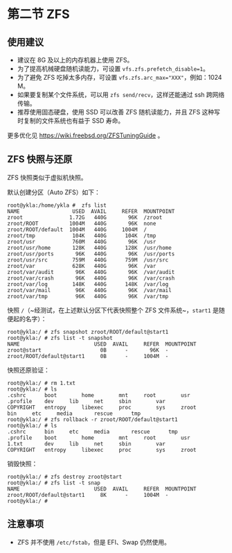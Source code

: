 # 第二节 ZFS

## 使用建议

- 建议在 8G 及以上的内存机器上使用 ZFS。
- 为了提高机械硬盘随机读能力，可设置 `vfs.zfs.prefetch_disable=1`。
- 为了避免 ZFS 吃掉太多内存，可设置 `vfs.zfs.arc_max="XXX"`，例如：1024 M。
- 如果要复制某个文件系统，可以用 `zfs send/recv`，这样还能通过 ssh 跨网络传输。
- 推荐使用固态硬盘，使用 SSD 可以改善 ZFS 随机读能力，并且 ZFS 这种写时复制的文件系统也有益于 SSD 寿命。

更多优化见 <https://wiki.freebsd.org/ZFSTuningGuide> 。

## ZFS 快照与还原

ZFS 快照类似于虚拟机快照。

默认创建分区（Auto ZFS）如下：

```
root@ykla:/home/ykla #  zfs list
NAME                 USED  AVAIL     REFER  MOUNTPOINT
zroot               1.72G   440G       96K  /zroot
zroot/ROOT          1004M   440G       96K  none
zroot/ROOT/default  1004M   440G     1004M  /
zroot/tmp            104K   440G      104K  /tmp
zroot/usr            760M   440G       96K  /usr
zroot/usr/home       128K   440G      128K  /usr/home
zroot/usr/ports       96K   440G       96K  /usr/ports
zroot/usr/src        759M   440G      759M  /usr/src
zroot/var            628K   440G       96K  /var
zroot/var/audit       96K   440G       96K  /var/audit
zroot/var/crash       96K   440G       96K  /var/crash
zroot/var/log        148K   440G      148K  /var/log
zroot/var/mail        96K   440G       96K  /var/mail
zroot/var/tmp         96K   440G       96K  /var/tmp
```

快照 `/`（~经测试，在上述默认分区下代表快照整个 ZFS 文件系统~，`start1` 是随便起的名字）：

```
root@ykla:/ # zfs snapshot zroot/ROOT/default@start1
root@ykla:/ # zfs list -t snapshot
NAME                        USED  AVAIL     REFER  MOUNTPOINT
zroot@start                   0B      -       96K  -
zroot/ROOT/default@start1     0B      -     1004M  -
```


快照还原验证：

```
root@ykla:/ # rm 1.txt
root@ykla:/ # ls
.cshrc		boot		home		mnt		root		usr
.profile	dev		lib		net		sbin		var
COPYRIGHT	entropy		libexec		proc		sys		zroot
bin		etc		media		rescue		tmp
root@ykla:/ # zfs rollback -r zroot/ROOT/default@start1
root@ykla:/ # ls
.cshrc		bin		etc		media		rescue		tmp
.profile	boot		home		mnt		root		usr
1.txt		dev		lib		net		sbin		var
COPYRIGHT	entropy		libexec		proc		sys		zroot
```

销毁快照：

```
root@ykla:/ # zfs destroy zroot@start 
root@ykla:/ # zfs list -t snap
NAME                        USED  AVAIL     REFER  MOUNTPOINT
zroot/ROOT/default@start1     8K      -     1004M  -
root@ykla:/ # 
```

## 注意事项

- ZFS 并不使用 `/etc/fstab`，但是 EFI、Swap 仍然使用。
